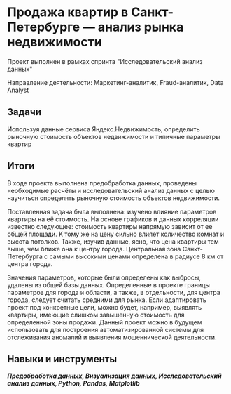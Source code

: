 ﻿# Продажа квартир в Санкт-Петербурге — анализ рынка недвижимости

Проект выполнен в рамках спринта "Исследовательский анализ данных"

Направление деятельности: Маркетинг-аналитик, Fraud-аналитик, Data Analyst

## Задачи
Используя данные сервиса Яндекс.Недвижимость, определить рыночную стоимость объектов недвижимости и типичные параметры квартир

## Итоги

В ходе проекта выполнена предобработка данных, проведены необходимые расчёты и исследовательский анализ данных с целью научиться определять рыночную стоимость объектов недвижимости.

Поставленная задача была выполнена: изучено влияние параметров квартиры на её стоимость. На основе графиков и данных корреляции известно следующее: стоимость квартиры напрямую зависит от ее общей площади. К тому же на цену сильно влияет количество комнат и высота потолков. Также, изучив данные, ясно, что цена квартиры тем выше, чем ближе она к центру города. Центральная зона Санкт-Петербурга с самыми высокими ценами определена в радиусе 8 км от центра города.

Значения параметров, которые были определены как выбросы, удалены из общей базы данных. Определенные в проекте границы параметров для города и области, а также, в отдельности, для центра города, следует считать средними для рынка. Если адаптировать проект под конкретные цели, можно будет, например, выявлять квартиры, имеющие слишком завышенную стоимость для определенной зоны продажи. Данный проект можно в будущем использовать для построения автоматизированной системы для отслеживания аномалий и выявления мошеннической деятельности.

## Навыки и инструменты
***Предобработка данных, Визуализация данных, Исследовательский анализ данных, Python, Pandas, Matplotlib***
